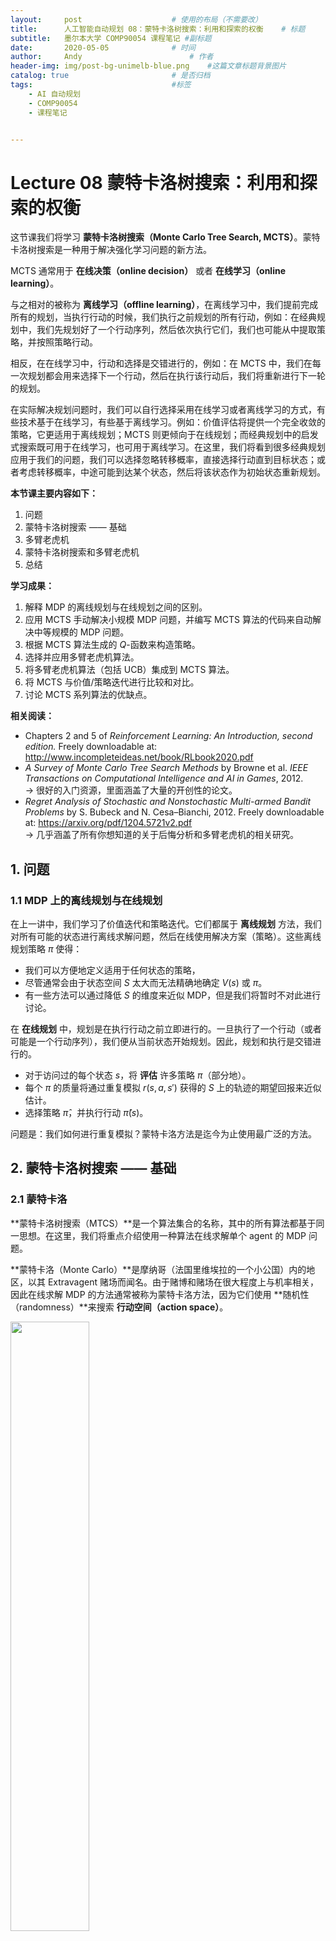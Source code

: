 ```yaml
---
layout:     post   				    # 使用的布局（不需要改）
title:      人工智能自动规划 08：蒙特卡洛树搜索：利用和探索的权衡  	# 标题 
subtitle:   墨尔本大学 COMP90054 课程笔记 #副标题
date:       2020-05-05 				# 时间
author:     Andy 						# 作者
header-img: img/post-bg-unimelb-blue.png 	#这篇文章标题背景图片
catalog: true 						# 是否归档
tags:								#标签
    - AI 自动规划
    - COMP90054
    - 课程笔记


---
```


<!-- 数学公式 -->
<script src="https://cdn.mathjax.org/mathjax/latest/MathJax.js?config=TeX-AMS-MML_HTMLorMML" type="text/javascript"></script>
<script type="text/x-mathjax-config">
  MathJax.Hub.Config({
    tex2jax: {
      skipTags: ['script', 'noscript', 'style', 'textarea', 'pre'],
      inlineMath: [['$','$']]
    }
  });
</script>

# Lecture 08 蒙特卡洛树搜索：利用和探索的权衡

这节课我们将学习 **蒙特卡洛树搜索（Monte Carlo Tree Search, MCTS）**。蒙特卡洛树搜索是一种用于解决强化学习问题的新方法。

MCTS 通常用于 **在线决策（online decision）** 或者 **在线学习（online learning）**。

与之相对的被称为 **离线学习（offline learning）**，在离线学习中，我们提前完成所有的规划，当执行行动的时候，我们执行之前规划的所有行动，例如：在经典规划中，我们先规划好了一个行动序列，然后依次执行它们，我们也可能从中提取策略，并按照策略行动。

相反，在在线学习中，行动和选择是交错进行的，例如：在 MCTS 中，我们在每一次规划都会用来选择下一个行动，然后在执行该行动后，我们将重新进行下一轮的规划。

在实际解决规划问题时，我们可以自行选择采用在线学习或者离线学习的方式，有些技术基于在线学习，有些基于离线学习。例如：价值评估将提供一个完全收敛的策略，它更适用于离线规划；MCTS 则更倾向于在线规划；而经典规划中的启发式搜索既可用于在线学习，也可用于离线学习。在这里，我们将看到很多经典规划应用于我们的问题，我们可以选择忽略转移概率，直接选择行动直到目标状态；或者考虑转移概率，中途可能到达某个状态，然后将该状态作为初始状态重新规划。

**本节课主要内容如下：**
1. 问题
2. 蒙特卡洛树搜索 —— 基础
3. 多臂老虎机
4. 蒙特卡洛树搜索和多臂老虎机
5. 总结

**学习成果：**
1. 解释 MDP 的离线规划与在线规划之间的区别。
2. 应用 MCTS 手动解决小规模 MDP 问题，并编写 MCTS 算法的代码来自动解决中等规模的 MDP 问题。
3. 根据 MCTS 算法生成的 $Q$-函数来构造策略。
4. 选择并应用多臂老虎机算法。
5. 将多臂老虎机算法（包括 UCB）集成到 MCTS 算法。
6. 将 MCTS 与价值/策略迭代进行比较和对比。
7. 讨论 MCTS 系列算法的优缺点。

**相关阅读：**
* Chapters 2 and 5 of *Reinforcement Learning: An Introduction, second edition.* Freely downloadable at: <http://www.incompleteideas.net/book/RLbook2020.pdf>
* *A Survey of Monte Carlo Tree Search Methods* by Browne et al. *IEEE Transactions on Computational Intelligence and AI in Games*, 2012.  
  $\to$ 很好的入门资源，里面涵盖了大量的开创性的论文。
* *Regret Analysis of Stochastic and Nonstochastic Multi-armed Bandit Problems* by S. Bubeck and N. Cesa–Bianchi, 2012. Freely downloadable at: <https://arxiv.org/pdf/1204.5721v2.pdf>  
  $\to$ 几乎涵盖了所有你想知道的关于后悔分析和多臂老虎机的相关研究。

## 1. 问题
### 1.1 MDP 上的离线规划与在线规划

在上一讲中，我们学习了价值迭代和策略迭代。它们都属于 **离线规划** 方法，我们对所有可能的状态进行离线求解问题，然后在线使用解决方案（策略）。这些离线规划策略 $\pi$ 使得：

* 我们可以方便地定义适用于任何状态的策略，
* 尽管通常会由于状态空间 $S$ 太大而无法精确地确定 $V(s)$ 或 $\pi$。
* 有一些方法可以通过降低 $S$ 的维度来近似 MDP，但是我们将暂时不对此进行讨论。

在 **在线规划** 中，规划是在执行行动之前立即进行的。一旦执行了一个行动（或者可能是一个行动序列），我们便从当前状态开始规划。因此，规划和执行是交错进行的。

* 对于访问过的每个状态 $s$，将 **评估** 许多策略 $\pi$（部分地）。
* 每个 $\pi$ 的质量将通过重复模拟 $r(s,a,s')$ 获得的 $S$ 上的轨迹的期望回报来近似估计。
* 选择策略 $\hat \pi$，并执行行动 $\hat \pi(s)$。

问题是：我们如何进行重复模拟？蒙特卡洛方法是迄今为止使用最广泛的方法。

## 2. 蒙特卡洛树搜索 —— 基础
### 2.1 蒙特卡洛
**蒙特卡洛树搜索（MTCS）**是一个算法集合的名称，其中的所有算法都基于同一思想。在这里，我们将重点介绍使用一种算法在线求解单个 agent 的 MDP 问题。

**蒙特卡洛（Monte Carlo）**是摩纳哥（法国里维埃拉的一个小公国）内的地区，以其 Extravagent 赌场而闻名。由于赌博和赌场在很大程度上与机率相关，因此在线求解 MDP 的方法通常被称为蒙特卡洛方法，因为它们使用 **随机性（randomness）**来搜索 **行动空间（action space）**。

<img src="http://andy-blog.oss-cn-beijing.aliyuncs.com/blog/2020-05-21-WX20200521-233140%402x.png" width="50%">

### 2.2 基础：MDP 作为 ExpectiMax 树
为了理解 MCTS 的思想，我们注意到 MDP 可以被表示为树（或者图），称为 ExpectiMax 树：

<img src="http://andy-blog.oss-cn-beijing.aliyuncs.com/blog/2020-05-21-WX20200521-235036%402x.png" width="80%">

字母 $a$ 到 $e$ 表示行动，字母 $s$ 到 $x$ 表示状态。白色结点是状态结点，较小的黑色结点表示概率的不确定性：“环境” 基于转移函数从发生的行动中选择哪种结果。

可以看到，在根结点 $s_0$ 处，我们有 2 种行动可以选择：$a$ 和 $b$。而当我们选择行动 $a$ 后，我们来到黑色结点，此时我们发现有 2 种可能的结果状态：$t$ 和 $t'$，其中，有 $P_a(t\mid s_0)$ 的概率到达状态 $t$，而有 $P_a(t'\mid s_0)$ 的概率到达状态 $t'$。

所以，我们可以用这样一种树形结构表示 MDP。ExpectiMax 背后的思想是，当我们试图在 MDP 中寻找最优行动时，我们可以从叶子结点一层一层向上回溯来查看期望回报，并选择最优行动，所以，ExpectiMax 的结构和期望回报之间存在非常好的对应关系。在 MCTS 中，我们将学习如何增量式地构建这些树，以及如何探索这些树以得到最优规划。

### 2.3 蒙特卡洛树搜索：概览
MCTS 算法是一种在线规划算法，这意味着行动选择与行动执行是交错进行的。因此，agent 在每次访问一个新状态时都会调用 MCTS。

基本特征：
1. 每个状态的价值 $V(s)$ 通过 **随机模拟（random simulation）**来近似。
2. ExpectiMax 搜索树是增量式地构建的。
3. 当一些预定义的计算预算用完时（例如：超出时间限制或扩展的结点数），搜索将终止。  
   因此，它是一种 **任意时间** 算法，因为它可以随时终止并且仍然给出一个答案。
4. 算法将返回表现最好的行动。

$\to$ 如果没有陷入僵局，则该算法的完整性可以保证。

$\to$ 如果可以执行一个完整搜索（这种情况比较少见 —— 如果问题如此小的话，我们就应该仅仅使用价值/策略迭代来求解）。

### 2.4 蒙特卡洛树搜索：框架
使用模拟来构建一个 MDP 树。评估状态存储在一个搜索树中。评估状态集合是通过迭代以下四个步骤 **增量式** 地构建的：

* **选择：**在树中选择一个 **未完全扩展** 的单结点。这意味着它至少有一个子结点尚未被探索。
* **扩展：**通过从该节点应用一个可用的行动（由 MDP 定义）来扩展该结点。
* **模拟：**从一个新结点中，对 MDP 进行一个完整的随机模拟，使其达到终止状态。因此，这种做法假设搜索树是有限的，但是也存在无限大的树的版本，我们可以只在其中执行一段时间，然后估计结果。
* **反向传播：**最后，将结点的价值 **反向传播** 到根结点，使用期望价值更新途中经过的每个祖先结点的价值。

<img src="http://andy-blog.oss-cn-beijing.aliyuncs.com/blog/2020-05-21-WX20200522-004918%402x.png" width="80%">

来源： *Monte-Carlo Tree Search: A New Framework for Game AI.* by Chaslot et al. In *AIIDE*. 2008. <https://www.aaai.org/Papers/AIIDE/2008/AIIDE08-036.pdf>

### 2.5 蒙特卡洛树搜索：流程
**选择（Selection）**

从根结点开始，然后依次选择一个子结点，直到我们到达一个未完全扩展的结点。

<img src="http://andy-blog.oss-cn-beijing.aliyuncs.com/blog/2020-05-22-WX20200522-115515%402x.png" width="80%">

**扩展（Expansion）**

除非我们最终到达的结点是一个终止状态，否则我们将对选结点的子结点进行扩展，即通过选择一个行动并使用该行动的结果创建一些新的结点。

<img src="http://andy-blog.oss-cn-beijing.aliyuncs.com/blog/2020-05-22-WX20200522-115543%402x.png" width="80%">

**模拟（Simulation）**

从这些新的结点中选择一个，并对 MDP 进行随机模拟，使其到达终止状态：

<img src="http://andy-blog.oss-cn-beijing.aliyuncs.com/blog/2020-05-22-WX20200522-115606%402x.png" width="80%">

**反向传播（Backpropagation）**

给定处于终止状态时的回报 $r$，对其进行反向传播，以计算沿路径上的每个状态的价值 $V(s)$。

<img src="http://andy-blog.oss-cn-beijing.aliyuncs.com/blog/2020-05-22-WX20200522-115627%402x.png" width="80%">

### 2.6 蒙特卡洛树搜索：算法

<img src="http://andy-blog.oss-cn-beijing.aliyuncs.com/blog/2020-05-22-WX20200522-123124%402x.png" width="80%">

**输入：**
* MDP $M$
* 初始状态 $s_0$
* 时间限制 $T$

**每个结点存储：**
* 该结点对应状态的 $V(s)$（该状态价值的一个估计）
* 该状态被访问的次数
* 一个指向其父结点的指针

$\text{S}\scriptsize \text{ELECT}\small(\textit{root})$  
$\color{blue}{\to}$ 使用一些概率策略来递归选择下一个结点（我们将在稍后的 “多臂老虎机” 中看到更多相关内容），直到我们到达一个未完全扩展的结点为止。  
$\color{blue}{\to}$ 在每个选择点，选择树中的一条边。  
$\color{blue}{\to}$ 然后，使用 $P_a(s'\mid s)$ 选择该行动的结果。因此，我们的模拟遵循基础模型的概率转移。

$\text{E}\scriptsize \text{XPAND}\small(\textit{expand\_node})$  
$\color{blue}{\to}$ 根据已选择的结点，随机选择一个适用于该状态且之前在该状态下未被选择的行动。  
$\color{blue}{\to}$ 扩展该行动的所有可能的结果结点。  
$\color{blue}{\to}$ 检查生成的结点是否已在树中。如果不在，则将这些结点添加到树中。  
**注意：**$P_a(s'\mid s)$ 是随机的，因此可能需要多次访问 (理论上需要无限次数) 才能生成所有后继结点。

$\text{S}\scriptsize \text{IMULATE}\small(\textit{child})$  
$\color{blue}{\to}$ 对 MDP 执行随机模拟，直到达到终止状态。即，在每个选择点，从 MDP 中随机选择一个适用行动，并使用转移概率 $P_a(s'\mid s)$ 为每个行动选择一个结果。  
$\color{blue}{\to}$ 我们也可以通过一些启发式方法来使用非随机模拟，但这里我们不会对此进行介绍。  
$\color{blue}{\to}$ $\textit{reward}$ 是在这个完整模拟中获得的回报。  
$\color{blue}{\to}$ 为了避免内存爆炸，我们 **丢弃** 了从该模拟中生成的所有结点。在任何非平凡搜索中，我们都不太可能会再次需要它们。

$\text{B}\scriptsize \text{ACKUP}\small(\textit{expand\_node, reward})$  
$\color{blue}{\to}$ 来自模拟的回报会从扩展的结点递归地反向传播到其祖先。  
$\color{blue}{\to}$ 注意一定不要忘记 **折扣因子**。  
$\color{blue}{\to}$ 对于每个状态 $s$，从该结点获取所有行动的期望价值：

$$V(s):=\max \limits_{a\in A(s)}\sum_{s'\in \textit{children}}P_a(s'\mid s)[r(s,a,s')+\gamma V(s')]$$

看上去熟悉吗？  
这就是为什么该树被称为 ExpectiMax 树：我们将期望回报最大化，并且计算过程分两层进行。求和（$\sum_{s'\in S}\dots$）计算的是树中较小的黑色结点的价值；而最大化（$\max_{a\in A(s)}$）计算的是较大的白色结点（状态结点）的价值。

### 2.7 蒙特卡洛树搜索：执行
一旦我们用尽了计算时间，我们选择能够使期望回报最大化的行动，简单来说，就是我们的模拟中具有最高 **$Q$-值** 的行动：

$$\mathop{\operatorname{arg\,max}}\limits_{a} Q(s_0,a)$$

也就是：

$$\mathop{\operatorname{arg\,max}}\limits_{a} \sum_{s'\in A(s_0)}P_a(s'\mid s_0)[r(s_0,a,s')+\gamma V(s')]$$

我们执行该动作，然后等待观察该动作对应的哪种结果会发生。一旦我们观察到结果，我们将其称为 $s'$，我们将重新开始这整个过程，唯一变化是此时 $s_0:= s'$。

但是， 很重要的一点是，我们可以 **保留** 来自状态 $s'$ 的子树，因为我们已经从该状态进行了模拟。我们丢弃树中的其余部分（除了所选择的行动之外的其他所有 $s_0$ 的子树），并从 $s'$ 开始增量式地构建 MCTS。

### 2.8 蒙特卡洛树搜索：例子

**在模拟步骤之后**

假设 $\gamma= 0.9$，$r=X$ 表示在某个状态下收到的回报 $X$，$N$ 是该状态被访问的次数，并且模拟的长度为 $13$。在模拟步骤之后，但在反向传播之前，我们的树看起来将会是这个样子：

<img src="http://andy-blog.oss-cn-beijing.aliyuncs.com/blog/2020-05-22-WX20200522-141425%402x.png" width="80%">

**反向传播步骤**

$$\begin{align*}
V(y'') &= \max_{a\in A}\sum_{s'\in \textit{children}(y'')}P_a(s'\mid y'')[r(y'',a,s')+\gamma V(s')]\\
&= \gamma^{13}\times 100 \qquad \text{(模拟长度为 13 步，并且收到的回报为 100)}\\
&\approx 25\\\\
V(t') &= \max_{a\in \{f\}}\sum_{s'\in \textit{children}(t')}P_a(s'\mid t')[r(t',a,s')+\gamma V(s')]\\
&= 0.1\times (0+0)+0.1\times (0+0)+0.8\times (0+0.9\times 25)\\
&= 18\\\\
V(s) &= \max_{a\in \{a,b\}}\sum_{s'\in \textit{children}(s)}P_a(s'\mid s)[r(s,a,s')+\gamma V(s')]\\
&= \max (0.8\times(0+0.9\times 12)+0.2\times(7+0.9\times 18), \qquad (\text{行动 }a)\\
&\qquad \quad 0.5\times(0+0.9\times 40)+0.5\times(0+0.9\times 20)) \qquad (\text{行动 }b)\\
&= \max(8.64+4.62,18+9)\\
&= 27
\end{align*}$$

**在反向传播步骤之后**

$V(s)$ 的值没有变化，因为行动 $b$ 仍然会返回最大的折扣未来回报。

<img src="http://andy-blog.oss-cn-beijing.aliyuncs.com/blog/2020-05-22-WX20200522-151302%402x.png" width="80%">

## 3. 多臂老虎机
关于有信息搜索，我们需要回答一个关键问题：我们应当如何选择下一个要扩展的结点？

事实证明，这种选择在 MCTS 上将导致非常不同的性能表现。

### 3.1 多臂老虎机：非正式定义
关于如何选择结点可以看作是 **多臂老虎机（Multi-arm Bandits）**问题的一个实例。该问题定义如下：

>想象一下，你有 $N$ 台老虎机（或澳大利亚的扑克机），有时被称为单臂老虎机。随着时间的流逝，每台老虎机都会从未知的概率分布中返回一个随机回报。一些老虎机要比其他老虎机返回更高的回报。我们的目的是最大化一个老虎机摇臂序列的回报总和。

<img src="http://andy-blog.oss-cn-beijing.aliyuncs.com/blog/2020-05-22-WX20200522-155559%402x.png" width="40%">

### 3.2 多臂老虎机：正式定义
一台 $N$-臂老虎机由一个随机变量 $X_{i,k}$ 的集合定义，其中：

* $1\le i\le N$，令 $i$ 为老虎机的臂
* $k$ 是臂 $i$ 被摇动的索引

连续摇臂 $X_{i,1},X_{j,2},X_{k,3},\dots$ 被假定为基于某个未知定律的独立分布。也就是说，我们并不知道这些随机变量的概率分布。

**直觉上：**适用于状态 $s$ 的行动 $a$ 可以视为 “老虎机的臂”，而 $Q(s,a)$ 对应随机变量 $X_{i,n}$。

### 3.3 平整蒙特卡洛（FMC）

由于我们不知道各个臂的回报分布，一个简单的策略就是简单地按照均匀分布选择摇臂。也就是说，我们以相同的概率选择每个臂。这就是 **平整蒙特卡洛（Flat Monte Carlo，FMC）**，又称 **均匀采样 (uniform sampling)**。

然后，在给定状态 $s$ 下的行动 $a$ 的 $Q$-值 可以通过以下公式来近似：

$$Q(s,a)=\dfrac{1}{N(s,a)}\sum_{t=1}^{N(s)} I_t(s,a)r_t$$

其中，  
$N(s,a)$ 是在状态 $s$ 下，行动 $a$ 被执行的次数。  
$N(s)$ 是状态 $s$ 被访问的次数。  
$r_t$ 是来自状态 $s$ 的第 $t$ 次模拟得到的 **回报**。  
$I_t(s,a)$ 为 $1$，如果在状态 $s$ 的第 $t$ 次模拟中选择了行动 $a$；否则为 $0$。

$\to$ FMC 成功地在 Bridge（Ginsberg，01）和 Scrabble（Sheppard，02）上达到了世界冠军水平。

**但是存在什么问题呢？**使用均匀分布导致在所有行动中浪费了相同的采样时间。基于我们目前为止所获得的回报，为什么不将重点放在 **最有前景的行动** 上呢？

### 3.4 探索 vs. 利用

我们想要执行的仅仅是那些好的行动。因此，只要继续执行目前为止为我们带来最佳回报的行动即可。但是，我们的选择是随机的，所以如果我们并没有对最佳行动进行足够的采样呢？因此，我们希望策略能够 **利用（exploit）**我们认为的目前为止的最佳行动，但是仍然可以继续 **探索（explore）**其他行动。

但是，我们应该用多少次摇臂次数来利用，又应该用多少次摇臂次数来探索呢？  
这被称为 **探索 vs. 利用困境（exploration vs. exploitation dilemma）**。

它是由 **害怕错失的恐惧（The Fear of Missing Out, FOMO）**驱动的。

<img src="http://andy-blog.oss-cn-beijing.aliyuncs.com/blog/2020-05-22-WX20200522-164005%402x.png" width="50%">

### 3.5 害怕错失的恐惧（FOMO）

我们要寻找一种能够 **最小化后悔（minimise regret）**的策略 $\pi$。

**后悔（Regret）：**

$$\mathcal R_{N(s),b}=Q(\pi^*(s),s)N(s)-\mathbb E\left[\sum_{t}^{N(s)}Q(b,s) I_t(s,b)\right]$$

其中，  
$Q(\pi^*(s),s)$ 是（未知的）最优策略 $\pi^\*(s)$ 的 $Q$-值。
$N(s)$ 是状态 $s$ 被访问的次数。  
$I_i(s,a)$ 为 $1$，如果在状态 $s$ 的第 $i$ 次模拟中选择了行动 $a$；否则为 $0$。  
**重要：**对于每一个 $b$，都有 $\mathbb E\left[\sum_{t}^{N(s)}Q(b,s) I_t(s,b)\right]>0$。

**重要：**如果我们摇动臂 $b$，我们的后悔是 **最大的可能期望回报** 减去 **摇动臂 b 的期望回报**。如果我们摇动臂 $a$（最佳摇臂），我们的后悔是 $0$。

因此，**后悔** 是由于没有采取最佳行动而造成的 **期望损失**。

$\to$ 在多臂老虎机算法中，探索 **实际上** 是由 FOMO 驱动的。

### 3.6 最小化后悔的解决方案

**$\epsilon$-greedy：**$\epsilon$ 是一个位于区间 $[0, 1]$ 之间的数。每次当我们需要选择一个臂时，我们以 $\epsilon$ 的概率随机选择一个臂，以 $1-\epsilon$ 的概率选择具有 $\max Q(s,a)$ 的臂。通常，$\epsilon$ 的值设在 $0.05$ 到 $0.1$ 时，效果较好。

**$\epsilon$-decreasing：**同 $\epsilon$-greedy 一样，唯一区别是 $\epsilon$ 将随时间衰减。参数 $\alpha$ 指定了 **衰减率 (decay)**，使得每次选择行动之后的 $\epsilon:=\epsilon \cdot \alpha$。

**Softmax：**这是 **概率匹配策略**，这意味着到目前为止所选择每个行动的概率都取决于其 $Q$-值。正式地：

$$\dfrac{e^{Q(s,a)/\tau}}{\sum_{b=1}^{n}e^{Q(s,b)/\tau}}$$

其中，$\tau$ 是 **温度（temperature）**，它是一个正数，表明过去的数据对于决策有多大影响。

### 3.7 置信区间上界（UCB1）
一个更高效的（尤其是对于 MCTS 而言）多臂老虎机策略是 **置信区间上界（Upper Conﬁdence Bounds，UCB1）**策略。

**UCB1 策略 $\pi(s)$**

$$\pi(s):=\mathop{\operatorname{arg\,max}}\limits_{a\in A(s)}Q(s,a)+\sqrt{\dfrac{2\ln N(s)}{N(s,a)}}$$

其中，  
$Q(s,a)$ 是估计的 $Q$-值。  
$N(s)$ 是状态 $s$ 被访问的次数。  
$N(s,a)$ 是在状态 $s$ 下，行动 $a$ 被执行的次数。  

$\to$ 加号左侧的 $Q(s,a)$ 项鼓励利用：对于具有较高回报的行动，$Q$-值 较高。  
$\to$ 加号右侧的 $\sqrt{\frac{2\ln N(s)}{N(s,a)}}$ 项鼓励探索：对于被较少探索的行动，此项值较高。

## 4. 蒙特卡洛树搜索和多臂老虎机
### 4.1 上置信区间树（UCT）

**上置信区间树（Upper Conﬁdence Trees，UCT）**可以视为蒙特卡洛树搜索和多臂老虎机的结合：

<center>UCT $=$ MCTS $+$ UCB1</center>

Kocsis 和 Szepesvari 首次将 MCTS 中的扩展结点的选择视为一个多臂老虎机问题。

**UCT 探索策略**

$$\pi(s):=\mathop{\operatorname{arg\,max}}\limits_{a\in A(s)}Q(s,a)+2C_p\sqrt{\dfrac{2\ln N(s)}{N(s,a)}}$$

$C_p>0$ 是探索常数，该常数越大则鼓励更多探索，越小则鼓励更少探索。采用随机平局决胜制。

$\to$ 如果 $Q(s,a)\in [0, 1]$ **并且** $C_p=\frac{1}{\sqrt 2}$，**那么** 在双人对抗游戏中，UCT 将收敛到著名的 Minimax 算法（如果你不知道 Minimax 是什么，请暂时忽略此方法，我们将在本课程后面提到。）

### 4.2 如果我们不知道 $P_a(s'\mid s)$ 会怎样？

在接下来的讲座中，我们将更多关注 $P_a(s'\mid s)$ 未知的情况，但重要的是要注意，即使我们不知道转移概率或者回报函数，我们仍然可以使用 MCTS ，前提是我们可以 **模拟** 它们；例如，使用基于代码的模拟器。这种新方法是对原始 MCTS 的一种简单修改：

1. **选择** 步骤和之前一样。
2. 在 **扩展** 步骤中，相比之前扩展一个行动的所有子结点，我们现在将模拟向前一步，它将根据 $P_a(s'\mid s)$ 选择结果（前提是模拟器是准确的）。
3. 然后，我们像之前一样进行模拟，并在接收到回报时对其进行学习。
4. 在 **反向传播** 步骤中，相比之前使用贝尔曼方程来计算期望回报，现在我们将简单地使用 **平均** 回报。如果我们对每一步都进行足够多次数的模拟，那么平均回报将收敛到期望回报。

这种方法的缺点是我们必须进行多次重复的模拟才能使平均值达到收敛，而当我们知道 $P_a(s'\mid s)$ 时，我们只需对一个行动扩展一次即可知道其即时效用。

该方法的优点是更具通用性：只要我们有一个问题模拟器，我们就可以应用它 —— 我们不需要明确的问题模型。对于许多问题，模拟器要比问题更容易生成。

### 4.3 带 UCB 树的 MCTS 的应用

**游戏：**
* 围棋：MoGo (2006), Fuego (2009), ..., Alpha Go(2010–2016)
* 棋类游戏：Havannah, Y, Cataan, Othello, Arimaa...
* 视频游戏：Atari 2600

**非游戏：**
* 计算机安全：攻击树生成和渗透测试
* 深度学习：神经网络和特征选择的自动 “性能调整”
* 运营研究：优化公交时刻表，能源库存管理...

### 4.4 为什么它如此有效（有时）？

它全面解决了利用与探索的权衡问题。

* UCT 是 **系统性的**：
  * 策略评估在一定深度上是 **彻底计算过的**。
  * 探索的目的是 **最小化后悔**（或者 FOMO）。

观看如何用 UCT 玩 *马里奥兄弟（Mario Bros）*：

<center><video width="500" controls>
  <source src="http://andy-blog.oss-cn-beijing.aliyuncs.com/blog/2020-05-22-mcts.mp4" type="video/mp4">
</video></center>

UCT 表现不佳的情况：*Atari 2600 游戏：高速公路（Freeway）*：

<center><video width="300" controls>
  <source src="http://andy-blog.oss-cn-beijing.aliyuncs.com/blog/2020-05-22-videoplayback.mp4" type="video/mp4">
</video></center>

UCT 在这里失败了，因为角色直到到达道路的另一侧才获得回报，因此 UCT 没有得到反馈而无法继续进行下去。

### 4.5 价值/策略迭代 vs. MCTS

通常，从初始状态 $s_0$ 使用最佳策略可以到达的状态集要远小于总的状态集。在这方面，价值迭代和策略迭代是计算彻底的：如果我们知道问题的初始状态，它们可以根据永远不会遇到的状态来计算行动。

对于 MCTS（和其他搜索方法）方法，仅仅通过从 $s_0$ 开始进行采样就可以使用。但是，其结果并不像使用价值/策略迭代那样通用：得到的解仅适用于已知的初始状态 $s_0$ 或者采用模型定义的行动能够从 $s_0$ 到达的任何状态。而价值/策略迭代方法得到的解适用于任何状态。

<img src="http://andy-blog.oss-cn-beijing.aliyuncs.com/blog/2020-05-22-WX20200522-210000%402x.png" width="80%">

这一点很重要：因此，价值/策略迭代的成本更高，但是，对于在其环境中运行的 agent，我们可以通过仅仅一次彻底求解，然后，无论状态如何，我们都可以多次使用生成的策略。

而对于 MCTS，每当我们遇到之前没有考虑过的状态时，都需要 **在线** 求解。

## 5. 总结

* 蒙特卡罗树搜索（MCTS）是一种任意时间搜索算法，尤其适用于随机域，例如：MDP。
  * 明智的选择策略对于取得良好的表现 **至关重要**。
* 多臂老虎机的置信区间上界（UCB1）是一个很好的选择策略。
  * UCB1（稍作修改）可以很好地平衡利用和探索。
  * 害怕错失的恐惧（FOMO）是探索的 **绝佳** 动力。
* UCT 是 MCTS 和 UCB1 的结合，是一种 **非常成功** 的算法。
  * 虽然它有明显的缺点。
  * 除了 FOMO 外，还有其他替代方法可以激发探索，例如 $\epsilon$-greedy 和 softmax。

下节内容：无模型强化学习：Q-Learning 和 SARSA


